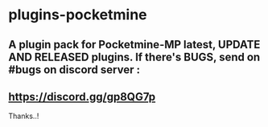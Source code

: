 # plugins-pocketmine
A plugin pack for Pocketmine-MP latest, UPDATE AND RELEASED plugins.
If there's BUGS, send on #bugs on discord server :
------------------------
https://discord.gg/gp8QG7p
------------------------
Thanks..!
